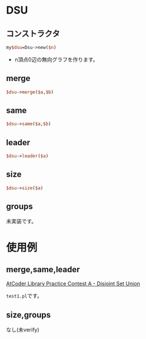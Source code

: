 # DSU

## コンストラクタ

```perl
my$dsu=Dsu->new($n)
```

* n頂点0辺の無向グラフを作ります。

## merge

```perl
$dsu->merge($a,$b)
```

## same

```perl
$dsu->same($a,$b)
```

## leader

```perl
$dsu->leader($a)
```

## size

```perl
$dsu->size($a)
```

## groups

未実装です。

# 使用例

## merge,same,leader

[AtCoder Library Practice Contest A - Disjoint Set Union](https://atcoder.jp/contests/practice2/submissions/16603014)

`test1.pl`です。

## size,groups

なし(未verify)

